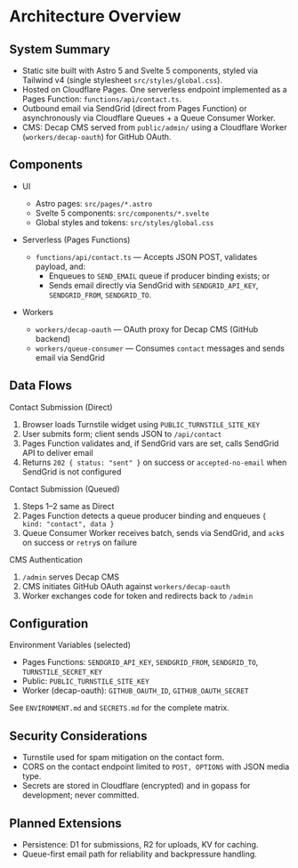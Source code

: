 # Architecture Overview

## System Summary

- Static site built with Astro 5 and Svelte 5 components, styled via Tailwind v4 (single stylesheet `src/styles/global.css`).
- Hosted on Cloudflare Pages. One serverless endpoint implemented as a Pages Function: `functions/api/contact.ts`.
- Outbound email via SendGrid (direct from Pages Function) or asynchronously via Cloudflare Queues + a Queue Consumer Worker.
- CMS: Decap CMS served from `public/admin/` using a Cloudflare Worker (`workers/decap-oauth`) for GitHub OAuth.

## Components

- UI
  - Astro pages: `src/pages/*.astro`
  - Svelte 5 components: `src/components/*.svelte`
  - Global styles and tokens: `src/styles/global.css`

- Serverless (Pages Functions)
  - `functions/api/contact.ts` — Accepts JSON POST, validates payload, and:
    - Enqueues to `SEND_EMAIL` queue if producer binding exists; or
    - Sends email directly via SendGrid with `SENDGRID_API_KEY`, `SENDGRID_FROM`, `SENDGRID_TO`.

- Workers
  - `workers/decap-oauth` — OAuth proxy for Decap CMS (GitHub backend)
  - `workers/queue-consumer` — Consumes `contact` messages and sends email via SendGrid

## Data Flows

Contact Submission (Direct)
1. Browser loads Turnstile widget using `PUBLIC_TURNSTILE_SITE_KEY`
2. User submits form; client sends JSON to `/api/contact`
3. Pages Function validates and, if SendGrid vars are set, calls SendGrid API to deliver email
4. Returns `202 { status: "sent" }` on success or `accepted-no-email` when SendGrid is not configured

Contact Submission (Queued)
1. Steps 1–2 same as Direct
2. Pages Function detects a queue producer binding and enqueues `{ kind: "contact", data }`
3. Queue Consumer Worker receives batch, sends via SendGrid, and `ack`s on success or `retry`s on failure

CMS Authentication
1. `/admin` serves Decap CMS
2. CMS initiates GitHub OAuth against `workers/decap-oauth`
3. Worker exchanges code for token and redirects back to `/admin`

## Configuration

Environment Variables (selected)
- Pages Functions: `SENDGRID_API_KEY`, `SENDGRID_FROM`, `SENDGRID_TO`, `TURNSTILE_SECRET_KEY`
- Public: `PUBLIC_TURNSTILE_SITE_KEY`
- Worker (decap-oauth): `GITHUB_OAUTH_ID`, `GITHUB_OAUTH_SECRET`

See `ENVIRONMENT.md` and `SECRETS.md` for the complete matrix.

## Security Considerations

- Turnstile used for spam mitigation on the contact form.
- CORS on the contact endpoint limited to `POST, OPTIONS` with JSON media type.
- Secrets are stored in Cloudflare (encrypted) and in gopass for development; never committed.

## Planned Extensions

- Persistence: D1 for submissions, R2 for uploads, KV for caching.
- Queue-first email path for reliability and backpressure handling.

